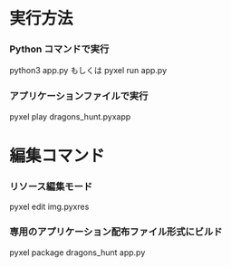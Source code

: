 # 実行方法

### Python コマンドで実行

python3 app.py
もしくは
pyxel run app.py

### アプリケーションファイルで実行

pyxel play dragons_hunt.pyxapp

# 編集コマンド

### リソース編集モード

pyxel edit img.pyxres

### 専用のアプリケーション配布ファイル形式にビルド

pyxel package dragons_hunt app.py
